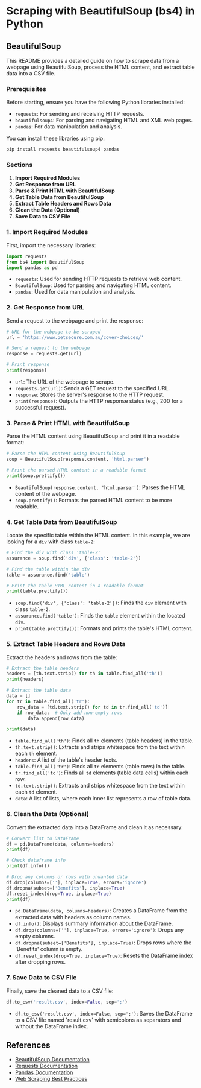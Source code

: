 # Scraping with BeautifulSoup (bs4) in Python

## **BeautifulSoup**

This README provides a detailed guide on how to scrape data from a webpage using BeautifulSoup, process the HTML content, and extract table data into a CSV file. 

### Prerequisites

Before starting, ensure you have the following Python libraries installed:

- `requests`: For sending and receiving HTTP requests.
- `beautifulsoup4`: For parsing and navigating HTML and XML web pages.
- `pandas`: For data manipulation and analysis.

You can install these libraries using pip:

```bash
pip install requests beautifulsoup4 pandas
```

### Sections

1. **Import Required Modules**
2. **Get Response from URL**
3. **Parse & Print HTML with BeautifulSoup**
4. **Get Table Data from BeautifulSoup**
5. **Extract Table Headers and Rows Data**
6. **Clean the Data (Optional)**
7. **Save Data to CSV File**

### 1. Import Required Modules

First, import the necessary libraries:

```python
import requests
from bs4 import BeautifulSoup
import pandas as pd
```

- `requests`: Used for sending HTTP requests to retrieve web content.
- `BeautifulSoup`: Used for parsing and navigating HTML content.
- `pandas`: Used for data manipulation and analysis.

### 2. Get Response from URL

Send a request to the webpage and print the response:

```python
# URL for the webpage to be scraped
url = 'https://www.petsecure.com.au/cover-choices/'

# Send a request to the webpage
response = requests.get(url)

# Print response
print(response)
```

- `url`: The URL of the webpage to scrape.
- `requests.get(url)`: Sends a GET request to the specified URL.
- `response`: Stores the server's response to the HTTP request.
- `print(response)`: Outputs the HTTP response status (e.g., 200 for a successful request).

### 3. Parse & Print HTML with BeautifulSoup

Parse the HTML content using BeautifulSoup and print it in a readable format:

```python
# Parse the HTML content using BeautifulSoup
soup = BeautifulSoup(response.content, 'html.parser')

# Print the parsed HTML content in a readable format
print(soup.prettify())
```

- `BeautifulSoup(response.content, 'html.parser')`: Parses the HTML content of the webpage.
- `soup.prettify()`: Formats the parsed HTML content to be more readable.

### 4. Get Table Data from BeautifulSoup

Locate the specific table within the HTML content. In this example, we are looking for a `div` with class `table-2`:

```python
# Find the div with class 'table-2'
assurance = soup.find('div', {'class': 'table-2'})

# Find the table within the div
table = assurance.find('table')

# Print the table HTML content in a readable format
print(table.prettify())
```

- `soup.find('div', {'class': 'table-2'})`: Finds the `div` element with class `table-2`.
- `assurance.find('table')`: Finds the `table` element within the located `div`.
- `print(table.prettify())`: Formats and prints the table's HTML content.

### 5. Extract Table Headers and Rows Data

Extract the headers and rows from the table:

```python
# Extract the table headers
headers = [th.text.strip() for th in table.find_all('th')]
print(headers)

# Extract the table data
data = []
for tr in table.find_all('tr'):
    row_data = [td.text.strip() for td in tr.find_all('td')]
    if row_data:  # Only add non-empty rows
        data.append(row_data)

print(data)
```

- `table.find_all('th')`: Finds all `th` elements (table headers) in the table.
- `th.text.strip()`: Extracts and strips whitespace from the text within each `th` element.
- `headers`: A list of the table's header texts.
- `table.find_all('tr')`: Finds all `tr` elements (table rows) in the table.
- `tr.find_all('td')`: Finds all `td` elements (table data cells) within each row.
- `td.text.strip()`: Extracts and strips whitespace from the text within each `td` element.
- `data`: A list of lists, where each inner list represents a row of table data.

### 6. Clean the Data (Optional)

Convert the extracted data into a DataFrame and clean it as necessary:

```python
# Convert list to DataFrame
df = pd.DataFrame(data, columns=headers)
print(df)

# Check dataframe info
print(df.info())

# Drop any columns or rows with unwanted data
df.drop(columns=[''], inplace=True, errors='ignore')
df.dropna(subset=['Benefits'], inplace=True)
df.reset_index(drop=True, inplace=True)
print(df)
```

- `pd.DataFrame(data, columns=headers)`: Creates a DataFrame from the extracted data with headers as column names.
- `df.info()`: Displays summary information about the DataFrame.
- `df.drop(columns=[''], inplace=True, errors='ignore')`: Drops any empty columns.
- `df.dropna(subset=['Benefits'], inplace=True)`: Drops rows where the 'Benefits' column is empty.
- `df.reset_index(drop=True, inplace=True)`: Resets the DataFrame index after dropping rows.

### 7. Save Data to CSV File

Finally, save the cleaned data to a CSV file:

```python
df.to_csv('result.csv', index=False, sep=';')
```

- `df.to_csv('result.csv', index=False, sep=';')`: Saves the DataFrame to a CSV file named 'result.csv' with semicolons as separators and without the DataFrame index.

## References

* [BeautifulSoup Documentation](https://www.crummy.com/software/BeautifulSoup/bs4/doc/)
* [Requests Documentation](https://docs.python-requests.org/en/master/)
* [Pandas Documentation](https://pandas.pydata.org/pandas-docs/stable/)
* [Web Scraping Best Practices](https://www.scrapingbee.com/blog/web-scraping-best-practices/)
